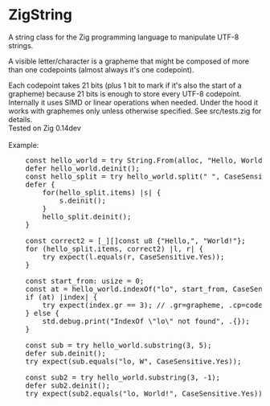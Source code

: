 # ZigString
A string class for the Zig programming language to manipulate UTF-8 strings.<p/>
A visible letter/character is a grapheme that might be composed of more than one codepoints (almost always it's one codepoint).<p/>
Each codepoint takes 21 bits (plus 1 bit to mark if it's also the start of a grapheme) because 21 bits is enough to store every UTF-8 codepoint.
Internally it uses SIMD or linear operations when needed. Under the hood it works with graphemes only unless otherwise specified. See src/tests.zig for details.<br/>
Tested on Zig 0.14dev
<br/><br/>
Example:<br/>
<pre>
    const hello_world = try String.From(alloc, "Hello, World!");
    defer hello_world.deinit();
    const hello_split = try hello_world.split(" ", CaseSensitive.Yes, KeepEmptyParts.No);
    defer {
        for(hello_split.items) |s| {
            s.deinit();
        }
        hello_split.deinit();
    }

    const correct2 = [_][]const u8 {"Hello,", "World!"};
    for (hello_split.items, correct2) |l, r| {
        try expect(l.equals(r, CaseSensitive.Yes));
    }

    const start_from: usize = 0;
    const at = hello_world.indexOf("lo", start_from, CaseSensitive.Yes);
    if (at) |index| {
        try expect(index.gr == 3); // .gr=grapheme, .cp=codepoint
    } else {
        std.debug.print("IndexOf \"lo\" not found", .{});
    }

    const sub = try hello_world.substring(3, 5);
    defer sub.deinit();
    try expect(sub.equals("lo, W", CaseSensitive.Yes));

    const sub2 = try hello_world.substring(3, -1);
    defer sub2.deinit();
    try expect(sub2.equals("lo, World!", CaseSensitive.Yes));
</pre>
